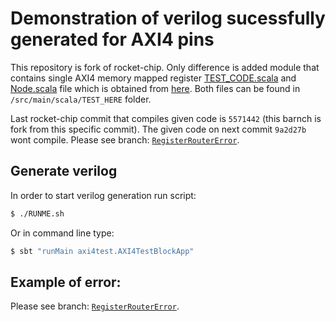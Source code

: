 Demonstration of verilog sucessfully generated for AXI4 pins
=====================
This repository is fork of rocket-chip. Only difference is added module that contains single AXI4 memory mapped register [TEST_CODE.scala](src/main/scala/TEST_HERE/TEST_CODE.scala) and [Node.scala](src/main/scala/TEST_HERE/Node.scala) file which is obtained from [here](https://github.com/ucb-bar/rocket-dsp-utils/blob/master/src/main/scala/freechips/rocketchip/amba/axi4/Node.scala). Both files can be found in `/src/main/scala/TEST_HERE` folder.

Last rocket-chip commit that compiles given code is `5571442` (this barnch is fork from this specific commit). The given code on next commit `9a2d27b` wont compile. Please see branch: [`RegisterRouterError`](https://github.com/milovanovic/rocket-chip/tree/RegisterRouterError).

## Generate verilog

In order to start verilog generation run script:
```bash
$ ./RUNME.sh
```
Or in command line type:
```bash
$ sbt "runMain axi4test.AXI4TestBlockApp"
```

## Example of error:
Please see branch: [`RegisterRouterError`](https://github.com/milovanovic/rocket-chip/tree/RegisterRouterError).

